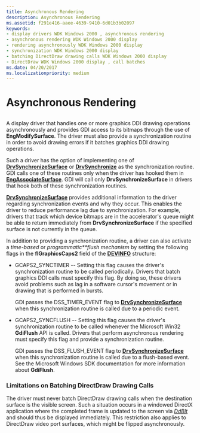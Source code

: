 ```yaml
---
title: Asynchronous Rendering
description: Asynchronous Rendering
ms.assetid: f291e416-aaee-4639-9410-6d01b3b02097
keywords:
- display drivers WDK Windows 2000 , asynchronous rendering
- asynchronous rendering WDK Windows 2000 display
- rendering asynchronously WDK Windows 2000 display
- synchronization WDK Windows 2000 display
- batching DirectDraw drawing calls WDK Windows 2000 display
- DirectDraw WDK Windows 2000 display , call batches
ms.date: 04/20/2017
ms.localizationpriority: medium
---
```


# Asynchronous Rendering


## <span id="ddk_asynchronous_rendering_gg"></span><span id="DDK_ASYNCHRONOUS_RENDERING_GG"></span>


A display driver that handles one or more graphics DDI drawing operations asynchronously and provides GDI access to its bitmaps through the use of **EngModifySurface**. The driver must also provide a synchronization routine in order to avoid drawing errors if it batches graphics DDI drawing operations.

Such a driver has the option of implementing one of [**DrvSynchronizeSurface**](/windows/desktop/api/winddi/nf-winddi-drvsynchronizesurface) or [**DrvSynchronize**](/windows/desktop/api/winddi/nf-winddi-drvsynchronize) as the synchronization routine. GDI calls one of these routines only when the driver has hooked them in [**EngAssociateSurface**](/windows/desktop/api/winddi/nf-winddi-engassociatesurface). GDI will call only **DrvSynchronizeSurface** in drivers that hook both of these synchronization routines.

[**DrvSynchronizeSurface**](/windows/desktop/api/winddi/nf-winddi-drvsynchronizesurface) provides additional information to the driver regarding synchronization events and why they occur. This enables the driver to reduce performance lag due to synchronization. For example, drivers that track which device bitmaps are in the accelerator's queue might be able to return immediately from **DrvSynchronizeSurface** if the specified surface is not currently in the queue.

In addition to providing a synchronization routine, a driver can also activate a *time-based* or *programmatic**flush mechanism* by setting the following flags in the **flGraphicsCaps2** field of the [**DEVINFO**](/windows/desktop/api/winddi/ns-winddi-tagdevinfo) structure:

-   GCAPS2\_SYNCTIMER -- Setting this flag causes the driver's synchronization routine to be called periodically. Drivers that batch graphics DDI calls must specify this flag. By doing so, these drivers avoid problems such as lag in a software cursor's movement or in drawing that is performed in bursts.

    GDI passes the DSS\_TIMER\_EVENT flag to [**DrvSynchronizeSurface**](/windows/desktop/api/winddi/nf-winddi-drvsynchronizesurface) when this synchronization routine is called due to a periodic event.

-   GCAPS2\_SYNCFLUSH -- Setting this flag causes the driver's synchronization routine to be called whenever the Microsoft Win32 **GdiFlush** API is called. Drivers that perform asynchronous rendering must specify this flag and provide a synchronization routine.

    GDI passes the DSS\_FLUSH\_EVENT flag to [**DrvSynchronizeSurface**](/windows/desktop/api/winddi/nf-winddi-drvsynchronizesurface) when this synchronization routine is called due to a flush-based event. See the Microsoft Windows SDK documentation for more information about **GdiFlush**.

### <span id="Limitations_on_Batching_DirectDraw_Drawing_Calls"></span><span id="limitations_on_batching_directdraw_drawing_calls"></span><span id="LIMITATIONS_ON_BATCHING_DIRECTDRAW_DRAWING_CALLS"></span>Limitations on Batching DirectDraw Drawing Calls

The driver must never batch DirectDraw drawing calls when the destination surface is the visible screen. Such a situation occurs in a windowed DirectX application where the completed frame is updated to the screen via [*DdBlt*](/windows/desktop/api/ddrawint/nc-ddrawint-pdd_surfcb_blt) and should thus be displayed immediately. This restriction also applies to DirectDraw video port surfaces, which might be flipped asynchronously.

 

